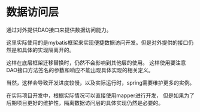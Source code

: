数据访问层
============================

通过对外提供DAO接口来提供数据访问能力。

这里实际使用的是mybatis框架来实现便捷数据访问开发。但是对外提供的接口仍然是和具体的实现隔离开的。

这样在底层框架迁移替换时，仍然不会影响到其他层的使用。
这样使用要注意DAO接口方法签名的参数和响应不能出现具体实现的相关定义。

当然，这样会导致开发进度较慢，以及实际运行时，spring需要维护更多的实例。

在实际项目开发中，根据实际情况可以直接使用mapper进行开发，
但是如果为了后期项目更好的维护性，隔离数据访问层的具体实现仍然是必要的。